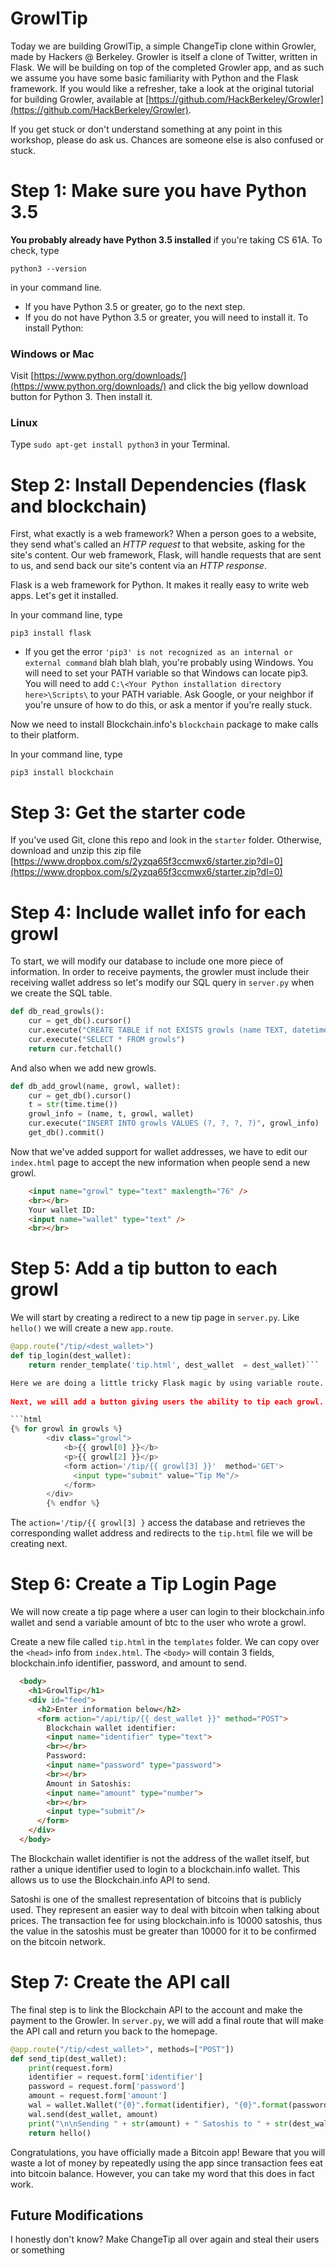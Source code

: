 # GrowlTip

Today we are building GrowlTip, a simple ChangeTip clone within Growler, made by Hackers @ Berkeley. Growler is itself a clone of Twitter, written in Flask. We will be building on top of the completed Growler app, and as such we assume you have some basic familiarity with Python and the Flask framework. If you would like a refresher, take a look at the original tutorial for building Growler, available at [https://github.com/HackBerkeley/Growler](https://github.com/HackBerkeley/Growler).

If you get stuck or don't understand something at any point in this workshop, please do ask us. Chances are someone else is also confused or stuck.

# Step 1: Make sure you have Python 3.5

**You probably already have Python 3.5 installed** if you're taking CS 61A. To check, type

    python3 --version
in your command line.

- If you have Python 3.5 or greater, go to the next step.
- If you do not have Python 3.5 or greater, you will need to install it. To install Python:

### Windows or Mac
Visit [https://www.python.org/downloads/](https://www.python.org/downloads/) and click the big yellow download button for Python 3. Then install it.

### Linux
Type `sudo apt-get install python3` in your Terminal.

# Step 2: Install Dependencies (flask and blockchain)

First, what exactly is a web framework? When a person goes to a website, they send what's called an *HTTP request* to that website, asking for the site's content. Our web framework, Flask, will handle requests that are sent to us, and send back our site's content via an *HTTP response*.

Flask is a web framework for Python. It makes it really easy to write web apps. Let's get it installed.

In your command line, type

    pip3 install flask

- If you get the error `'pip3' is not recognized as an internal or external command` blah blah blah, you're probably using Windows. You will need to set your PATH variable so that Windows can locate pip3. You will need to add `C:\<Your Python installation directory here>\Scripts\` to your PATH variable. Ask Google, or your neighbor if you're unsure of how to do this, or ask a mentor if you're really stuck.

Now we need to install Blockchain.info's `blockchain` package to make calls to their platform.

In your command line, type

    pip3 install blockchain

# Step 3: Get the starter code

If you've used Git, clone this repo and look in the `starter` folder. Otherwise, download and unzip this zip file [https://www.dropbox.com/s/2yzqa65f3ccmwx6/starter.zip?dl=0](https://www.dropbox.com/s/2yzqa65f3ccmwx6/starter.zip?dl=0)

# Step 4: Include wallet info for each growl

To start, we will modify our database to include one more piece of information. In order to receive payments, the growler must include their receiving wallet address so let's modify our SQL query in `server.py` when we create the SQL table.

```python
def db_read_growls():
    cur = get_db().cursor()
    cur.execute("CREATE TABLE if not EXISTS growls (name TEXT, datetime TEXT, growl TEXT, wallet TEXT)")
    cur.execute("SELECT * FROM growls")
    return cur.fetchall()
```

And also when we add new growls. 

```python
def db_add_growl(name, growl, wallet):
    cur = get_db().cursor()
    t = str(time.time())
    growl_info = (name, t, growl, wallet)
    cur.execute("INSERT INTO growls VALUES (?, ?, ?, ?)", growl_info)
    get_db().commit()
```

Now that we've added support for wallet addresses, we have to edit our `index.html` page to accept the new information when people send a new growl. 

```html 
    <input name="growl" type="text" maxlength="76" />
    <br></br>
    Your wallet ID:
    <input name="wallet" type="text" />
    <br></br>
```

# Step 5:  Add a tip button to each growl
We will start by creating a redirect to a new tip page in `server.py`. Like `hello()` we will create a new `app.route`.

```python 
@app.route("/tip/<dest_wallet>")
def tip_login(dest_wallet):
    return render_template('tip.html', dest_wallet  = dest_wallet)```

Here we are doing a little tricky Flask magic by using variable route. The `<dest_wallet>` allows us to pass the value of the user's wallet address through to the actual tip page. 
 
Next, we will add a button giving users the ability to tip each growl. We will edit the flask `for` loop in `index.html`. This button must redirect the page to the `/tip/<dest_wallet>`. 

```html
{% for growl in growls %}
        <div class="growl">
            <b>{{ growl[0] }}</b>
            <p>{{ growl[2] }}</p>
            <form action='/tip/{{ growl[3] }}'  method='GET'>
              <input type="submit" value="Tip Me"/>
            </form>
        </div>
        {% endfor %}
```
        
The `action='/tip/{{ growl[3] }` access the database and retrieves the corresponding wallet address and redirects to the `tip.html` file we will be creating next. 

# Step 6: Create a Tip Login Page
We will now create a tip page where a user can login to their blockchain.info wallet and send a variable amount of btc to the user who wrote a growl. 

Create a new file called `tip.html` in the `templates` folder. We can copy over the `<head>` info from `index.html`. The `<body>` will contain 3 fields, blockchain.info identifier, password, and amount to send. 

```html 
  <body>
    <h1>GrowlTip</h1>
    <div id="feed">
      <h2>Enter information below</h2>
      <form action="/api/tip/{{ dest_wallet }}" method="POST">
        Blockchain wallet identifier:
        <input name="identifier" type="text">
        <br></br>
        Password:
        <input name="password" type="password">
        <br></br>
        Amount in Satoshis:
        <input name="amount" type="number">
        <br></br>
        <input type="submit"/>
      </form>
    </div>
  </body>
```

The Blockchain wallet identifier is not the address of the wallet itself, but rather a unique identifier used to login to a blockchain.info wallet. This allows us to use the Blockchain.info API to send. 

Satoshi is one of the smallest representation of bitcoins that is publicly used. They represent an easier way to deal with bitcoin when talking about prices. The transaction fee for using blockchain.info is 10000 satoshis, thus the value in the satoshis must be greater than 10000 for it to be confirmed on the bitcoin network. 


# Step 7: Create the API call
The final step is to link the Blockchain API to the account and make the payment to the Growler. In `server.py`, we will add a final route that will make the API call and return you back to the homepage. 

```python 
@app.route("/tip/<dest_wallet>", methods=["POST"])
def send_tip(dest_wallet):
    print(request.form)
    identifier = request.form['identifier']
    password = request.form['password']
    amount = request.form['amount']
    wal = wallet.Wallet("{0}".format(identifier), "{0}".format(password))
    wal.send(dest_wallet, amount)
    print("\n\nSending " + str(amount) + " Satoshis to " + str(dest_wallet) + "\n\n")
    return hello()
```


Congratulations, you have officially made a Bitcoin app! Beware that you will waste a lot of money by repeatedly using the app since transaction fees eat into bitcoin balance. However, you can take my word that this does in fact work. 

## Future Modifications
I honestly don't know? Make ChangeTip all over again and steal their users or something




